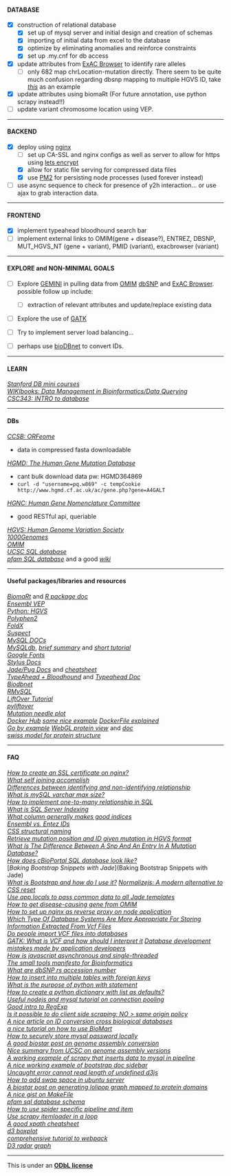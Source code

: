 
#### DATABASE

- [x] construction of relational database
  - [x] set up of mysql server and initial design and creation of schemas  
  - [x] importing of initial data from excel to the database
  - [x] optimize by eliminating anomalies and reinforce constraints
  - [x] set up .my.cnf for db access
- [x] update attributes from [ExAC Browser](http://exac.broadinstitute.org/) to identify rare alleles  
  - [ ] only 682 map chrLocation-mutation directly. There seem to be quite much confusion regarding dbsnp mapping to multiple HGVS ID, take [_this_](http://exac.broadinstitute.org/variant/10-82034395-A-C) as an example  
- [x] update attributes using biomaRt (For future annotation, use python scrapy instead!!)
- [ ] update variant chromosome location using VEP.

---

#### BACKEND

- [x] deploy using [nginx](http://nginx.org/en/)
  - [ ] set up CA-SSL and nginx configs as well as server to allow for https using [lets encrypt](https://letsencrypt.org/)
  - [x] allow for static file serving for compressed data files
  - [x] use [PM2](http://pm2.keymetrics.io/) for persisting node processes (used forever instead)
- [ ] use async sequence to check for presence of y2h interaction... or use ajax to grab interaction data.

---

#### FRONTEND

- [x] implement typeahead bloodhound search bar
- [ ] implement external links to OMIM(gene + disease?), ENTREZ, DBSNP, MUT_HGVS_NT (gene + variant), PMID (variant), exacbrowser (variant)

-----

#### EXPLORE and NON-MINIMAL GOALS

- [ ] Explore [GEMINI](http://gemini.readthedocs.io/en/latest/) in pulling data from [OMIM](http://www.omim.org/) [dbSNP](http://www.ncbi.nlm.nih.gov/SNP/) and [ExAC Browser](http://exac.broadinstitute.org/). possible follow up include:   
  - [ ] extraction of relevant attributes and update/replace existing data
- [ ] Explore the use of [GATK](https://www.broadinstitute.org/gatk/)
- [ ] Try to implement server load balancing...
- [ ] perhaps use [bioDBnet](https://biodbnet-abcc.ncifcrf.gov/db/db2db.php) to convert IDs.


----

#### LEARN

[_Stanford DB mini courses_](https://lagunita.stanford.edu/courses/DB/2014/SelfPaced/about)   
[_WIKIbooks: Data Management in Bioinformatics/Data Querying_](https://en.wikibooks.org/wiki/Data_Management_in_Bioinformatics/Data_Querying)   
[_CSC343: INTRO to database_](http://www.cdf.toronto.edu/~csc343h/winter/)  

---


#### DBs

[_CCSB: ORFeome_](http://horfdb.dfci.harvard.edu/index.php?page=orfsearch)   
  + data in compressed fasta downloadable     

[_HGMD: The Human Gene Mutation Database_](http://www.hgmd.cf.ac.uk/ac/index.php)         
  + cant bulk download data pw: HGMD364869   
  + `curl -d "username=pq.w869" -c tempCookie http://www.hgmd.cf.ac.uk/ac/gene.php?gene=A4GALT`  

[_HGNC: Human Gene Nomenclature Committee_](http://www.genenames.org/help/rest-web-service-help)             
  + good RESTful api, queriable    

[_HGVS: Human Genome Variation Society_](http://www.hgvs.org/mutnomen/)           
[_1000Genomes_](http://www.1000genomes.org/data)   
[_OMIM_](http://www.omim.org/)  
[_UCSC SQL database_](https://genome.ucsc.edu/goldenpath/help/mysql.html)  
[_pfam SQL database_](http://pfam.xfam.org/help#tabview=tab12) and a good [_wiki_](http://wiki.christophchamp.com/index.php?title=Pfam)  

---

#### Useful packages/libraries and resources

[_BiomaRt_](https://bioconductor.org/packages/release/bioc/html/biomaRt.html) and [_R package doc_](https://bioconductor.org/packages/release/bioc/vignettes/biomaRt/inst/doc/biomaRt.pdf)   
[_Ensembl VEP_](http://rest.ensembl.org/#Variation)  
[_Python: HGVS_](http://hgvs.readthedocs.io/en/0.4.x/)   
[_Polyphen2_](http://genetics.bwh.harvard.edu/pph2/dokuwiki/faq#automated_batch_submission)  
[_FoldX_](http://foldxsuite.crg.eu/)  
[_Suspect_](http://www.sbg.bio.ic.ac.uk/~suspect/)    
[_MySQL DOCs_](https://dev.mysql.com/doc/)  
[_MySQLdb_](http://mysql-python.sourceforge.net/MySQLdb-1.2.2/), [_brief summary_](http://mysql-python.sourceforge.net/MySQLdb.html) and [_short tutorial_](http://www.tutorialspoint.com/python/python_database_access.htm)  
[_Google Fonts_](https://www.google.com/fonts)   
[_Stylus Docs_](http://stylus-lang.com/try.html#?code=body%20%7B%0A%20%20font%3A%2014px%2F1.5%20Helvetica%2C%20arial%2C%20sans-serif%3B%0A%20%20%23logo%20%7B%0A%20%20%20%20border-radius%3A%205px%3B%0A%20%20%7D%0A%7D)    
[_Jade/Pug Docs_](http://jade-lang.com/reference/) and [_cheatsheet_](https://naltatis.github.io/jade-syntax-docs/)  
[_TypeAhead + Bloodhound_](https://twitter.github.io/typeahead.js/examples/) and [_Typeahead Doc_](https://github.com/twitter/typeahead.js/blob/master/doc/jquery_typeahead.md)   
[_Biodbnet_](https://biodbnet-abcc.ncifcrf.gov/webServices/RestWebService.php)    
[_RMySQL_](https://cran.r-project.org/web/packages/RMySQL/RMySQL.pdf)   
[_LiftOver Tutorial_](http://genome.sph.umich.edu/wiki/LiftOver)   
[_pyliftover_](https://pypi.python.org/pypi/pyliftover)  
[_Mutation needle plot_](https://github.com/bbglab/muts-needle-plot)  
[_Docker Hub_](https://hub.docker.com/explore/) [_some nice example_](https://docs.docker.com/engine/tutorials/) [_DockerFile explained_](https://www.digitalocean.com/community/tutorials/docker-explained-using-dockerfiles-to-automate-building-of-images)  
[_Go by example_](https://gobyexample.com/)
[_WebGL protein view_](https://github.com/biasmv/pv)  and [_doc_](https://pv.readthedocs.io/en/v1.8.1/intro.html#getting-the-pv-source-code)    
[_swiss model for protein structure_](https://swissmodel.expasy.org/interactive)


-----

#### FAQ

[_How to create an SSL certificate on nginx?_](https://www.digitalocean.com/community/tutorials/how-to-create-an-ssl-certificate-on-nginx-for-ubuntu-14-04)    
[_What self joining accomplish_](http://www.programmerinterview.com/index.php/database-sql/what-is-a-self-join/)   
[_Differences between identifying and non-identifying relationship_](http://stackoverflow.com/questions/762937/whats-the-difference-between-identifying-and-non-identifying-relationships)  
[_What is mySQL varchar max size?_](http://stackoverflow.com/questions/13506832/what-is-the-mysql-varchar-max-size)  
[_How to implement one-to-many relationship in SQL_](http://stackoverflow.com/questions/7296846/how-to-implement-one-to-one-one-to-many-and-many-to-many-relationships-while-de)    
[_What is SQL Server Indexing_](http://odetocode.com/Articles/70.aspx)  
[_What column generally makes good indices_](http://stackoverflow.com/questions/107132/what-columns-generally-make-good-indexes)     
[_Ensembl vs. Entez IDs_](https://www.biostars.org/p/16505/)  
[_CSS structural naming_](http://sixrevisions.com/css/css-tips/css-tip-2-structural-naming-convention-in-css/)  
[_Retrieve mutation position and ID given mutation in HGVS format_](https://www.biostars.org/p/107493/)  
[_What Is The Difference Between A Snp And An Entry In A Mutation Database?_](https://www.biostars.org/p/2812/)  
[_How does cBioPortal SQL database look like?_](https://github.com/cBioPortal/cbioportal/tree/master/core/src/main/resources/db)  
[_Baking Bootstrap Snippets with Jade_](Baking Bootstrap Snippets with Jade)  
[_What is Bootstrap and how do I use it?_](https://www.taniarascia.com/what-is-bootstrap-and-how-do-i-use-it/)
[_Normalizejs: A modern alternative to CSS reset_](https://github.com/necolas/normalize.css)   
[_Use app.locals to pass common data to all Jade templates_](http://stackoverflow.com/questions/23494839/layout-jade-navigation-bar)  
[_How to get disease-causing gene from OMIM_](https://www.biostars.org/p/118566/)  
[_How to set up nginx as reverse proxy on node application_](https://gist.github.com/joemccann/644282)  
[_Which Type Of Database Systems Are More Appropriate For Storing Information Extracted From Vcf Files_](https://www.biostars.org/p/65920/)  
[_Do people import VCF files into databases_](https://www.biostars.org/p/7372/)  
[_GATK: What is VCF and how should I interpret it_](http://gatkforums.broadinstitute.org/gatk/discussion/1268/what-is-a-vcf-and-how-should-i-interpret-it)
[_Database development mistakes made by application developers_](http://stackoverflow.com/questions/621884/database-development-mistakes-made-by-application-developers)  
[_How is javascript asynchronous and single-threaded_](http://www.sohamkamani.com/blog/2016/03/14/wrapping-your-head-around-async-programming/)  
[_The small tools manifesto for Bioinformatics_](https://github.com/pjotrp/bioinformatics)  
[_What are dbSNP rs accession number_](http://www.ncbi.nlm.nih.gov/SNP/get_html.cgi?whichHtml=how_to_submit#REFSNP)  
[_How to insert into multiple tables with foreign keys_](http://www.rndblog.com/insert-into-multiple-mysql-tables-linked-by-a-foreign-key/)  
[_What is the purpose of python with statement_](http://effbot.org/zone/python-with-statement.htm)  
[_How to create a python dictionary with list as defaults?_](http://stackoverflow.com/questions/28194184/how-do-i-create-a-dictionary-with-keys-from-a-list-and-values-separate-empty-lis)  
[_Useful nodejs and mysql tutorial on connection pooling_](http://stackoverflow.com/questions/6731214/node-mysql-connection-pooling)  
[_Good intro to RegExp_](http://www.w3schools.com/jsref/jsref_obj_regexp.asp)   
[_Is it possible to do client side scraping: NO > same origin policy_](http://stackoverflow.com/questions/9149672/is-there-any-javascript-and-client-side-wget-implementation)  
[_A nice article on ID conversion cross biological databases_](https://humgenomics.biomedcentral.com/articles/10.1186/1479-7364-5-6-703)   
[_a nice tutorial on how to use BioMart_](http://davetang.org/muse/2012/04/27/learning-to-use-biomart/)  
[_How to securely store mysql password locally_](http://dev.mysql.com/doc/refman/5.7/en/password-security-user.html)  
[_A good biostar post on genome assembly conversion_](https://www.biostars.org/p/65558/)   
[_Nice summary from UCSC on genome assembly versions_](http://genome.ucsc.edu/FAQ/FAQreleases.html)  
[_A working example of scrapy that inserts data to mysql in pipeline_](https://github.com/rolando/dirbot-mysql)  
[_A nice working example of bootstrap doc sidebar_](http://www.java2s.com/Tutorials/HTML_CSS/Bootstrap_Example/Nav/Create_Side_Navbar.htm)  
[_Uncaught error cannot read length of undefined d3js_](http://stackoverflow.com/questions/17181421/uncaught-typeerror-cannot-call-method-push-of-undefined-d3-force-layout)  
[_How to add swap space in ubuntu server_](https://www.digitalocean.com/community/tutorials/how-to-add-swap-on-ubuntu-14-04)   
[_A biostar post on generating lolipop graph mapped to protein domains_](https://www.biostars.org/p/61049/)   
[_A nice gist on MakeFile_](https://gist.github.com/isaacs/62a2d1825d04437c6f08)   
[_pfam sql database schema_](http://pfam.xfam.org/help#tabview=tab11)   
[_How to use spider specific pipeline and item_](http://stackoverflow.com/questions/10543997/scrapy-how-to-change-spider-settings-after-start-crawling)    
[_Use scrapy itemloader in a loop_](http://stackoverflow.com/questions/37658950/using-scrapy-itemloader-in-a-loop)   
[_A good xpath cheatsheet_](http://ricostacruz.com/cheatsheets/xpath.html)   
[_d3 boxplot_](http://bl.ocks.org/mattbrehmer/12ea86353bc807df2187)    
[_comprehensive tutorial to webpack_](http://www.theodo.fr/blog/2016/07/a-comprehensive-introduction-to-webpack-the-module-bundler/)  
[_D3 radar graph_](http://bl.ocks.org/nbremer/6506614)  


---
This is under an [__ODbL license__](http://opendatacommons.org/licenses/odbl/1.0/)
